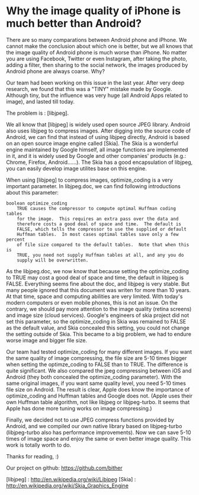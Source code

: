# Why the image quality of iPhone is much better than Android?

There are so many comparations between Android phone and iPhone. We cannot make the conclusion about which one is better, but we all knows that the image quality of Android phone is much worse than iPhone. No matter you are using Facebook, Twitter or even Instagram, after taking the photo, adding a filter, then sharing to the social network, the images produced by Android phone are always coarse. Why?

Our team had been working on this issue in the last year. After very deep research, we found that this was a "TINY" mistake made by Google. Although tiny, but the influence was very huge (all Android Apps related to image), and lasted till today.

The problem is : [libjpeg].

We all know that [libjpeg] is widely used open source JPEG library. Android also uses libjpeg to compress images. After digging into the source code of Android, we can find that instead of using libjpeg directly, Android is based on an open source image engine called [Skia]. The Skia is a wonderful engine maintained by Google himself, all image functions are implemented in it, and it is widely used by Google and other companies' products (e.g.: Chrome, Firefox, Android......). The Skia has a good encapsulation of libjpeg, you can easily develop image utilites base on this engine.

When using [libjpeg] to compress images, optimize_coding is a very important parameter. In libjpeg.doc, we can find following introductions about this parameter:
```
boolean optimize_coding
	TRUE causes the compressor to compute optimal Huffman coding tables
	for the image.  This requires an extra pass over the data and
	therefore costs a good deal of space and time.  The default is
	FALSE, which tells the compressor to use the supplied or default
	Huffman tables.  In most cases optimal tables save only a few percent
	of file size compared to the default tables.  Note that when this is
	TRUE, you need not supply Huffman tables at all, and any you do
	supply will be overwritten.
```
As the libjpeg.doc, we now know that because setting the optimize_coding to TRUE may cost a good deal of space and time, the default in libjpeg is FALSE.
Everything seems fine about the doc, and libjpeg is very stable. But many people ignored that this document was writen for more than 10 years. At that time, space and computing abilities are very limited. With today's modern computers or even mobile phones, this is not an issue. On the contrary, we should pay more attention to the image quality (retina screens) and image size (cloud services).
Google's engineers of skia project did not set this parameter, so the optimize_coding in Skia was remained to FALSE as the default value, and Skia concealed this setting, you could not change the setting outside of Skia. This became to a big problem, we had to endure worse image and bigger file size.

Our team had tested optimize_coding for many different images. If you want the same quality of image compressing, the file size are 5-10 times bigger when setting the optimze_coding to FALSE than to TRUE. The difference is quite significant.
We also compared the jpeg compressing between iOS and Android (they both concealed the optimize_coding parameter). With the same original images, if you want same quality level, you need 5-10 times file size on Android.
The result is clear, Apple does know the importance of optimize_coding and Huffman tables and Google does not. (Apple uses their own Huffman table algorithm, not like libjpeg or libjpeg-turbo. It seems that Apple has done more tuning works on image compressing.)

Finally, we decided not to use JPEG compress functions provided by Android, and we compiled our own native library based on libjpeg-turbo (libjpeg-turbo also has performance improvements). Now we can save 5-10 times of image space and enjoy the same or even better image quality. This work is totally worth to do.

Thanks for reading, :)

Our project on github:
https://github.com/bither

[libjpeg] : http://en.wikipedia.org/wiki/Libjpeg
[Skia] : http://en.wikipedia.org/wiki/Skia_Graphics_Engine
